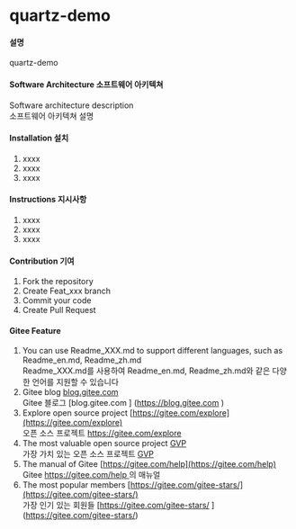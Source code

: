 # quartz-demo

#### 설명
quartz-demo

#### Software Architecture 소프트웨어 아키텍쳐
Software architecture description<br>
소프트웨어 아키텍쳐 설명

#### Installation 설치

1. xxxx
2. xxxx
3. xxxx

#### Instructions 지시사항

1. xxxx
2. xxxx
3. xxxx

#### Contribution 기여

1. Fork the repository
2. Create Feat_xxx branch
3. Commit your code
4. Create Pull Request


#### Gitee Feature

1. You can use Readme\_XXX.md to support different languages, such as Readme\_en.md, Readme\_zh.md<br>
   Readme\_XXX.md를 사용하여 Readme\_en.md, Readme\_zh.md와 같은 다양한 언어를 지원할 수 있습니다
2. Gitee blog [blog.gitee.com](https://blog.gitee.com)<br>
   Gitee 블로그 [blog.gitee.com ] (https://blog.gitee.com )
3. Explore open source project [https://gitee.com/explore](https://gitee.com/explore)<br>
   오픈 소스 프로젝트 [https://gitee.com/explore ](https://gitee.com/explore)
4. The most valuable open source project [GVP](https://gitee.com/gvp)<br>
   가장 가치 있는 오픈 소스 프로젝트 [GVP](https://gitee.com/gvp)
5. The manual of Gitee [https://gitee.com/help](https://gitee.com/help)<br>
   Gitee [https://gitee.com/help ](https://gitee.com/help) 의 매뉴얼
6. The most popular members  [https://gitee.com/gitee-stars/](https://gitee.com/gitee-stars/)<br>
   가장 인기 있는 회원들 [https://gitee.com/gitee-stars/ ] (https://gitee.com/gitee-stars/)
